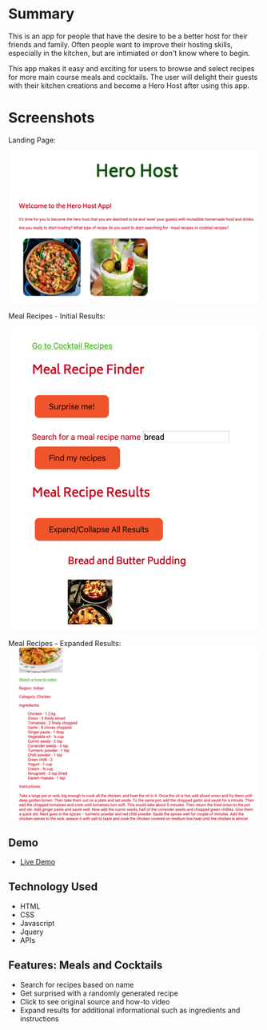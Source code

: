 # Summary

This is an app for people that have the desire to be a better host for their friends and family. Often people want to improve their hosting skills, especially in the kitchen, but are intimiated or don't know where to begin. 

This app makes it easy and exciting for users to browse and select recipes for more main course meals and cocktails. The user will delight their guests with their kitchen creations and become a Hero Host after using this app. 

# Screenshots
Landing Page:

![landing page](https://github.com/CMNathaniel/Hero-Host-App/blob/master/landingpage_screenshot.png)


Meal Recipes - Initial Results:

![Meal Recipes - Initial Results](https://github.com/CMNathaniel/Hero-Host-App/blob/master/meal_result_screenshot.png)


Meal Recipes - Expanded Results: 
![Meal Recipes - Expanded Results](https://github.com/CMNathaniel/Hero-Host-App/blob/master/meals_expanded_results.png)


## Demo

- [Live Demo](https://cmnathaniel.github.io/Hero-Host-App/)

## Technology Used 

* HTML
* CSS
* Javascript
* Jquery
* APIs 

## Features: Meals and Cocktails 

* Search for recipes based on name 
* Get surprised with a randomly generated recipe 
* Click to see original source and how-to video
* Expand results for additional informational such as ingredients and instructions 
